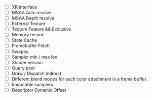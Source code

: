 - [ ] XR interface
- [ ] MSAA Auto resolve
- [ ] MSAA Depth resolve
- [ ] External Texture
- [ ] Texture Feature && Exclusive
- [ ] Memory record
- [ ] State Cache
- [ ] Framebuffer Fetch
- [ ] Swappy
- [ ] Sampler min / max lod
- [ ] Shader version
- [ ] Query pool
- [ ] Draw / Dispatch Indirect
- [ ] Different blend modes for each color attachment in a frame buffer.
- [ ] Immutable samplers
- [ ] Descriptor Dynamic Offset